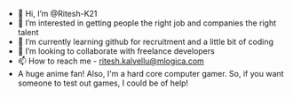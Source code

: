 - 👋 Hi, I’m @Ritesh-K21
- 👀 I’m interested in getting people the right job and companies the right talent
- 🌱 I’m currently learning github for recruitment and a little bit of coding
- 💞️ I’m looking to collaborate with freelance developers
- 📫 How to reach me - ritesh.kalvellu@mlogica.com
- A huge anime fan!
Also, I'm a hard core computer gamer. So, if you want someone to test out games, I could be of help!
<!---
Ritesh-K21/Ritesh-K21 is a ✨ special ✨ repository because its `README.md` (this file) appears on your GitHub profile.
You can click the Preview link to take a look at your changes.
--->
